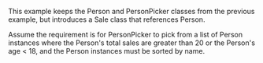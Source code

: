 This example keeps the Person and PersonPicker classes from the previous example, but introduces
a Sale class that references Person.

Assume the requirement is for PersonPicker to pick from a list of Person instances where the
Person's total sales are greater than 20 or the Person's age < 18, and the Person instances
must be sorted by name.
